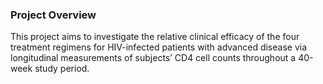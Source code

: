 ### Project Overview
This project aims to investigate the relative clinical efficacy of the four treatment regimens for HIV-infected patients with advanced disease via longitudinal measurements of subjects’ CD4 cell counts throughout a 40-week study period.

